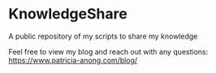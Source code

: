 # KnowledgeShare
A public repository of my scripts to share my knowledge

Feel free to view my blog and reach out with any questions:
https://www.patricia-anong.com/blog/

